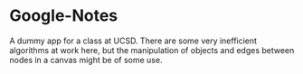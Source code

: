 Google-Notes
============

A dummy app for a class at UCSD. There are some very inefficient algorithms at work here, but the
manipulation of objects and edges between nodes in a canvas might be of some use.

